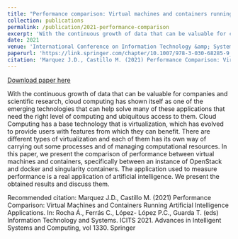 ```yaml
---
title: "Performance comparison: Virtual machines and containers running artificial intelligence applications"
collection: publications
permalink: /publication/2021-performance-comparison
excerpt: 'With the continuous growth of data that can be valuable for companies and scientific research, cloud computing has shown itself as one of the emerging technologies that can help solve many of these applications that need the right level of computing and ubiquitous access to them. Cloud Computing has a base technology that is virtualization, which has evolved to provide users with features from which they can benefit. There are different types of virtualization and each of them has its own way of carrying out some processes and of managing computational resources. In this paper, we present the comparison of performance between virtual machines and containers, specifically between an instance of OpenStack and docker and singularity containers. The application used to measure performance is a real application of artificial intelligence. We present the obtained results and discuss them.'
date: 2021
venue: 'International Conference on Information Technology &amp; Systems'
paperurl: 'https://link.springer.com/chapter/10.1007/978-3-030-68285-9_20'
citation: 'Marquez J.D., Castillo M. (2021) Performance Comparison: Virtual Machines and Containers Running Artificial Intelligence Applications. In: Rocha Á., Ferrás C., López- López P.C., Guarda T. (eds) Information Technology and Systems. ICITS 2021. Advances in Intelligent Systems and Computing, vol 1330. Springer'
---
```


<a href='https://link.springer.com/chapter/10.1007/978-3-030-68285-9_20'>Download paper here</a>

With the continuous growth of data that can be valuable for companies and scientific research, cloud computing has shown itself as one of the emerging technologies that can help solve many of these applications that need the right level of computing and ubiquitous access to them. Cloud Computing has a base technology that is virtualization, which has evolved to provide users with features from which they can benefit. There are different types of virtualization and each of them has its own way of carrying out some processes and of managing computational resources. In this paper, we present the comparison of performance between virtual machines and containers, specifically between an instance of OpenStack and docker and singularity containers. The application used to measure performance is a real application of artificial intelligence. We present the obtained results and discuss them.

Recommended citation: Marquez J.D., Castillo M. (2021) Performance Comparison: Virtual Machines and Containers Running Artificial Intelligence Applications. In: Rocha Á., Ferrás C., López- López P.C., Guarda T. (eds) Information Technology and Systems. ICITS 2021. Advances in Intelligent Systems and Computing, vol 1330. Springer